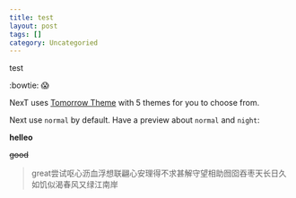 ```yaml
---
title: test
layout: post
tags: []
category: Uncategoried
---
```


test

:bowtie: :scream:

NexT uses [Tomorrow Theme](https://github.com/chriskempson/tomorrow-theme) with 5 themes for you to choose from.

Next use `normal` by default. Have a preview about `normal` and `night`:

**helleo**

~~good~~

> great尝试呕心沥血浮想联翩心安理得不求甚解守望相助囫囵吞枣天长日久如饥似渴春风又绿江南岸
